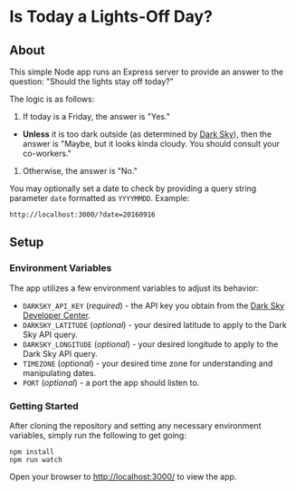 # Is Today a Lights-Off Day?

## About

This simple Node app runs an Express server to provide an answer to the question: "Should the lights stay off today?"

The logic is as follows:

1. If today is a Friday, the answer is "Yes."
  * **Unless** it is too dark outside (as determined by [Dark Sky](https://darksky.net)), then
    the answer is "Maybe, but it looks kinda cloudy. You should consult your co-workers."
1. Otherwise, the answer is "No."

You may optionally set a date to check by providing a query string parameter `date` formatted as `YYYYMMDD`. Example:

```
http://localhost:3000/?date=20160916
```

## Setup

### Environment Variables

The app utilizes a few environment variables to adjust its behavior:

* `DARKSKY_API_KEY` (*required*) - the API key you obtain from the
  [Dark Sky Developer Center](https://darksky.net/dev/).
* `DARKSKY_LATITUDE` (*optional*) - your desired latitude to apply to the Dark Sky API query.
* `DARKSKY_LONGITUDE` (*optional*) - your desired longitude to apply to the Dark Sky API query.
* `TIMEZONE` (*optional*) - your desired time zone for understanding and manipulating dates.
* `PORT` (*optional*) - a port the app should listen to.

### Getting Started

After cloning the repository and setting any necessary environment variables, simply run the following to get going:

```
npm install
npm run watch
```

Open your browser to [http://localhost:3000/](http://localhost:3000/) to view the app.

